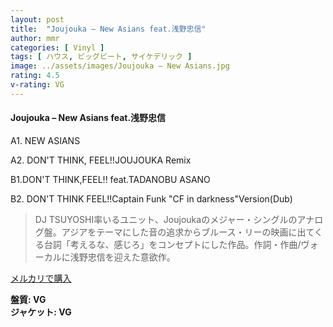 ```yaml
---
layout: post
title:  "Joujouka – New Asians feat.浅野忠信"
author: mmr
categories: [ Vinyl ]
tags: [ ハウス, ビッグビート, サイケデリック ]
image: ../assets/images/Joujouka – New Asians.jpg
rating: 4.5
v-rating: VG
---
```


#### Joujouka – New Asians feat.浅野忠信


A1. NEW ASIANS

A2. DON'T THINK, FEEL!!JOUJOUKA Remix


B1.DON'T THINK,FEEL!! feat.TADANOBU ASANO


B2. DON'T THINK FEEL!!Captain Funk "CF in darkness"Version(Dub)


> DJ TSUYOSHI率いるユニット、Joujoukaのメジャー・シングルのアナログ盤。アジアをテーマにした音の追求からブルース・リーの映画に出てくる台詞「考えるな、感じろ」をコンセプトにした作品。作詞・作曲/ヴォーカルに浅野忠信を迎えた意欲作。


[メルカリで購入](https://jp.mercari.com/item/m17303472246)


<div class="mt-4 mb-4 d-flex align-items-center">
<strong class="mr-1">盤質: VG</strong>
</div>
<div class="mt-4 mb-4 d-flex align-items-center">
<strong class="mr-1">ジャケット: VG</strong>
</div>